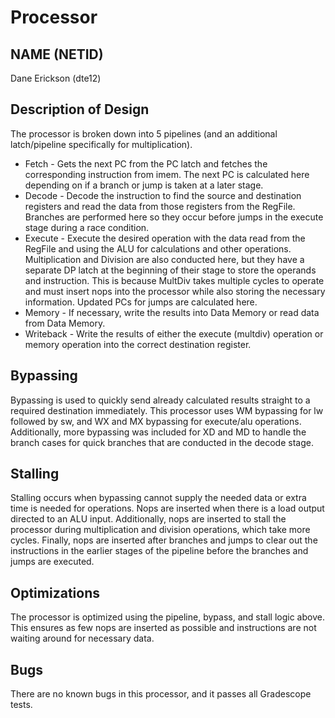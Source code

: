# Processor
## NAME (NETID)
Dane Erickson (dte12)

## Description of Design
The processor is broken down into 5 pipelines (and an additional latch/pipeline specifically for multiplication). 
* Fetch - Gets the next PC from the PC latch and fetches the corresponding instruction from imem. The next PC is calculated here depending on if a branch or jump is taken at a later stage. 
* Decode - Decode the instruction to find the source and destination registers and read the data from those registers from the RegFile. Branches are performed here so they occur before jumps in the execute stage during a race condition. 
* Execute - Execute the desired operation with the data read from the RegFile and using the ALU for calculations and other operations. Multiplication and Division are also conducted here, but they have a separate DP latch at the beginning of their stage to store the operands and instruction. This is because MultDiv takes multiple cycles to operate and must insert nops into the processor while also storing the necessary information. Updated PCs for jumps are calculated here. 
* Memory - If necessary, write the results into Data Memory or read data from Data Memory.
* Writeback - Write the results of either the execute (multdiv) operation or memory operation into the correct destination register. 

## Bypassing
Bypassing is used to quickly send already calculated results straight to a required destination immediately. This processor uses WM bypassing for lw followed by sw, and WX and MX bypassing for execute/alu operations. Additionally, more bypassing was included for XD and MD to handle the branch cases for quick branches that are conducted in the decode stage. 

## Stalling
Stalling occurs when bypassing cannot supply the needed data or extra time is needed for operations. Nops are inserted when there is a load output directed to an ALU input. Additionally, nops are inserted to stall the processor during multiplication and division operations, which take more cycles. Finally, nops are inserted after branches and jumps to clear out the instructions in the earlier stages of the pipeline before the branches and jumps are executed. 
## Optimizations
The processor is optimized using the pipeline, bypass, and stall logic above. This ensures as few nops are inserted as possible and instructions are not waiting around for necessary data. 

## Bugs
There are no known bugs in this processor, and it passes all Gradescope tests. 
